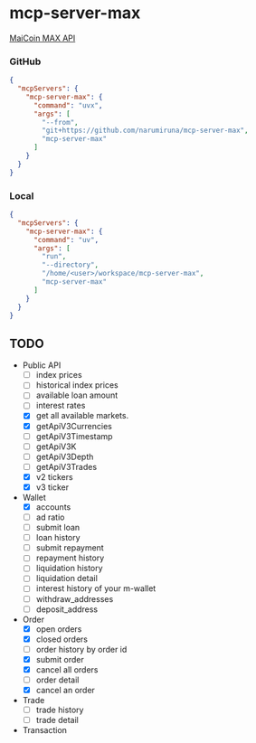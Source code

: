 # mcp-server-max

[MaiCoin MAX API](https://max.maicoin.com/documents/api_list/v3)

### GitHub

```json
{
  "mcpServers": {
    "mcp-server-max": {
      "command": "uvx",
      "args": [
        "--from",
        "git+https://github.com/narumiruna/mcp-server-max",
        "mcp-server-max"
      ]
    }
  }
}
```

### Local

```json
{
  "mcpServers": {
    "mcp-server-max": {
      "command": "uv",
      "args": [
        "run",
        "--directory",
        "/home/<user>/workspace/mcp-server-max",
        "mcp-server-max"
      ]
    }
  }
}
```

## TODO

- Public API
  - [ ] index prices
  - [ ] historical index prices
  - [ ] available loan amount
  - [ ] interest rates
  - [x] get all available markets.
  - [x] getApiV3Currencies
  - [ ] getApiV3Timestamp
  - [ ] getApiV3K
  - [ ] getApiV3Depth
  - [ ] getApiV3Trades
  - [x] v2 tickers
  - [x] v3 ticker
- Wallet
  - [x] accounts
  - [ ] ad ratio
  - [ ] submit loan
  - [ ] loan history
  - [ ] submit repayment
  - [ ] repayment history
  - [ ] liquidation history
  - [ ] liquidation detail
  - [ ] interest history of your m-wallet
  - [ ] withdraw_addresses
  - [ ] deposit_address
- Order
  - [x] open orders
  - [x] closed orders
  - [ ] order history by order id
  - [x] submit order
  - [x] cancel all orders
  - [ ] order detail
  - [x] cancel an order
- Trade
  - [ ] trade history
  - [ ] trade detail
- Transaction
